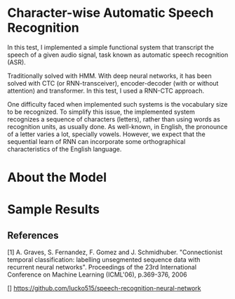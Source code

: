 # Character-wise Automatic Speech Recognition

In this test, I implemented a simple functional system that transcript the speech of a given audio signal, task known as automatic speech recognition (ASR). 

Traditionally solved with HMM. With deep neural networks, it has been solved with CTC (or RNN-transceiver),
encoder-decoder (with or without attention) and transformer. In this test, I used a RNN-CTC approach.


One difficulty faced when implemented such systems is the vocabulary size to be recognized. To simplify this issue,
the implemented system recognizes a sequence of characters (letters), rather than using words as recognition units,
as usually done. As well-known, in English, the pronounce of a letter varies a lot, specially vowels. However, we
expect that the sequential learn of RNN can incorporate some orthographical characteristics of the English language.


# About the Model

# Sample Results


## References



[1] A. Graves, S. Fernandez, F. Gomez and J. Schmidhuber. "Connectionist temporal classification: labelling
unsegmented sequence data with recurrent neural networks". Proceedings of the 23rd International Conference on 
Machine Learning (ICML'06), p.369-376, 2006

[] https://github.com/lucko515/speech-recognition-neural-network
